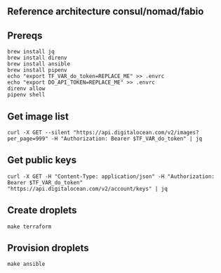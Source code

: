 Reference architecture consul/nomad/fabio
--

Prereqs
--

    brew install jq
    brew install direnv
    brew install ansible
    brew install pipenv
    echo "export TF_VAR_do_token=REPLACE_ME" >> .envrc
    echo "export DO_API_TOKEN=REPLACE_ME" >> .envrc
    direnv allow
    pipenv shell

Get image list
--
    curl -X GET --silent "https://api.digitalocean.com/v2/images?per_page=999" -H "Authorization: Bearer $TF_VAR_do_token" | jq

Get public keys
--
    curl -X GET -H "Content-Type: application/json" -H "Authorization: Bearer $TF_VAR_do_token" "https://api.digitalocean.com/v2/account/keys" | jq

Create droplets
--

    make terraform

Provision droplets
--

    make ansible
